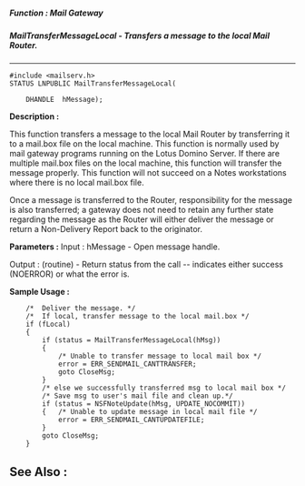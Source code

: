 ##### Function : Mail Gateway
##### MailTransferMessageLocal - Transfers a message to the local Mail Router.
---
```
#include <mailserv.h>
STATUS LNPUBLIC MailTransferMessageLocal(

	DHANDLE  hMessage);
```
**Description :**

This function transfers a message to the local Mail Router by transferring it 
to a mail.box file on the local machine. This function is normally used by mail 
gateway programs running on the Lotus Domino Server.  If there are multiple 
mail.box files on the local machine, this function will transfer the message 
properly.  This function will not succeed on a Notes workstations where there 
is no local mail.box file.

Once a message is transferred to the Router, responsibility for the message is 
also transferred; a gateway does not need to retain any further state regarding 
the message as the Router will either deliver the message or return a 
Non-Delivery Report back to the originator.

**Parameters :**
Input :
hMessage  -  Open message handle.

Output :
(routine)  -  Return status from the call -- indicates either success (NOERROR) or what the error is.



**Sample Usage :**
```
    /*  Deliver the message. */
    /*  If local, transfer message to the local mail.box */
    if (fLocal)
    {
        if (status = MailTransferMessageLocal(hMsg))
        {
            /* Unable to transfer message to local mail box */
            error = ERR_SENDMAIL_CANTTRANSFER;
            goto CloseMsg;
        }
        /* else we successfully transferred msg to local mail box */
        /* Save msg to user's mail file and clean up.*/
        if (status = NSFNoteUpdate(hMsg, UPDATE_NOCOMMIT))
        {   /* Unable to update message in local mail file */
            error = ERR_SENDMAIL_CANTUPDATEFILE;
        }
        goto CloseMsg;
    }

```
**See Also :**
---
